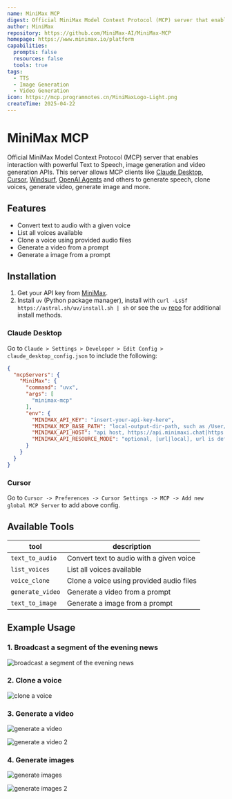 ```yaml
---
name: MiniMax MCP
digest: Official MiniMax Model Context Protocol (MCP) server that enables interaction with powerful Text to Speech, image generation and video generation APIs.
author: MiniMax
repository: https://github.com/MiniMax-AI/MiniMax-MCP
homepage: https://www.minimax.io/platform
capabilities:
  prompts: false
  resources: false
  tools: true
tags:
  - TTS
  - Image Generation
  - Video Generation
icon: https://mcp.programnotes.cn/MiniMaxLogo-Light.png
createTime: 2025-04-22
---
```


# MiniMax MCP

Official MiniMax Model Context Protocol (MCP) server that enables interaction with powerful Text to Speech, image generation and video generation APIs. This server allows MCP clients like [Claude Desktop](https://www.anthropic.com/claude), [Cursor](https://www.cursor.so/), [Windsurf](https://codeium.com/windsurf), [OpenAI Agents](https://github.com/openai/openai-agents-python) and others to generate speech, clone voices, generate video, generate image and more.

## Features

- Convert text to audio with a given voice
- List all voices available
- Clone a voice using provided audio files
- Generate a video from a prompt
- Generate a image from a prompt

## Installation

1.  Get your API key from [MiniMax](https://www.minimax.io/platform/user-center/basic-information/interface-key).
2.  Install `uv` (Python package manager), install with `curl -LsSf https://astral.sh/uv/install.sh | sh` or see the `uv` [repo](https://github.com/astral-sh/uv) for additional install methods.

### Claude Desktop

Go to `Claude > Settings > Developer > Edit Config > claude_desktop_config.json` to include the following:

```json
{
  "mcpServers": {
    "MiniMax": {
      "command": "uvx",
      "args": [
        "minimax-mcp"
      ],
      "env": {
        "MINIMAX_API_KEY": "insert-your-api-key-here",
        "MINIMAX_MCP_BASE_PATH": "local-output-dir-path, such as /User/xxx/Desktop",
        "MINIMAX_API_HOST": "api host, ​https://api.minimaxi.chat|https://api.minimax.chat",
        "MINIMAX_API_RESOURCE_MODE": "optional, [url|local], url is default, audio/image/video are downloaded locally or provided in URL format"
      }
    }
  }
}
```

### Cursor

Go to `Cursor -> Preferences -> Cursor Settings -> MCP -> Add new global MCP Server` to add above config.

## Available Tools

| tool             | description                              |
| ---------------- | ---------------------------------------- |
| `text_to_audio`  | Convert text to audio with a given voice |
| `list_voices`    | List all voices available                |
| `voice_clone`    | Clone a voice using provided audio files |
| `generate_video` | Generate a video from a prompt           |
| `text_to_image`  | Generate a image from a prompt           |

## Example Usage

### 1. Broadcast a segment of the evening news

![broadcast a segment of the evening news](https://camo.githubusercontent.com/c3ef94ba60ab7ccb19766b30da5ed5edd6423076186885b0e7836d9562d1a3b7/68747470733a2f2f7075626c69632d63646e2d766964656f2d646174612d616c67656e672e6f73732d636e2d77756c616e63686162752e616c6979756e63732e636f6d2f536e6970617374655f323032352d30342d30395f32302d30372d35332e706e673f782d6f73732d70726f636573733d696d6167652f726573697a652c705f35302f666f726d61742c77656270)

### 2. Clone a voice

![clone a voice](https://camo.githubusercontent.com/785af7de72937f77f360f14a049e9138ce3e2aa4a986e4200dec5223ba3270e6/68747470733a2f2f7075626c69632d63646e2d766964656f2d646174612d616c67656e672e6f73732d636e2d77756c616e63686162752e616c6979756e63732e636f6d2f536e6970617374655f323032352d30342d30395f31392d34352d31332e706e673f782d6f73732d70726f636573733d696d6167652f726573697a652c705f35302f666f726d61742c77656270)

### 3. Generate a video

![generate a video](https://camo.githubusercontent.com/93779eee4bd56569ca8094387b01b28c3d041e19c0b75dd2e055eed8b9f424b0/68747470733a2f2f7075626c69632d63646e2d766964656f2d646174612d616c67656e672e6f73732d636e2d77756c616e63686162752e616c6979756e63732e636f6d2f536e6970617374655f323032352d30342d30395f31392d35382d35322e706e673f782d6f73732d70726f636573733d696d6167652f726573697a652c705f35302f666f726d61742c77656270)

![generate a video 2](https://camo.githubusercontent.com/b664348606a70b9e387367345e827d6da31760cca85f0a4b4f892800903928e2/68747470733a2f2f7075626c69632d63646e2d766964656f2d646174612d616c67656e672e6f73732d636e2d77756c616e63686162752e616c6979756e63732e636f6d2f536e6970617374655f323032352d30342d30395f31392d35392d34332e706e673f782d6f73732d70726f636573733d696d6167652f726573697a652c705f35302f666f726d61742c77656270)

### 4. Generate images

![generate images](https://camo.githubusercontent.com/89c6ecb3831159fa25f42bd82cd4ba3b3739e064f83ea4290071b5519d80f50b/68747470733a2f2f7075626c69632d63646e2d766964656f2d646174612d616c67656e672e6f73732d636e2d77756c616e63686162752e616c6979756e63732e636f6d2f67656e5f696d6167652e706e673f782d6f73732d70726f636573733d696d6167652f726573697a652c705f35302f666f726d61742c77656270)

![generate images 2](https://camo.githubusercontent.com/ff112467f82fbb50034ba5bc7628177f5d89b25b1d11820218b113801f8f75e0/68747470733a2f2f7075626c69632d63646e2d766964656f2d646174612d616c67656e672e6f73732d636e2d77756c616e63686162752e616c6979756e63732e636f6d2f67656e5f696d616765312e706e673f782d6f73732d70726f636573733d696d6167652f726573697a652c705f35302f666f726d61742c77656270)
